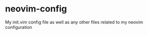 # neovim-config
My init.vim config file as well as any other files related to my neovim configuration
